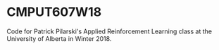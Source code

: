 # CMPUT607W18
Code for Patrick Pilarski's Applied Reinforcement Learning class at the University of Alberta in Winter 2018.

